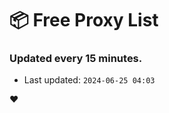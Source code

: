 # :package: Free Proxy List
### Updated every 15 minutes.

- Last updated: `2024-06-25 04:03`

:heart:
